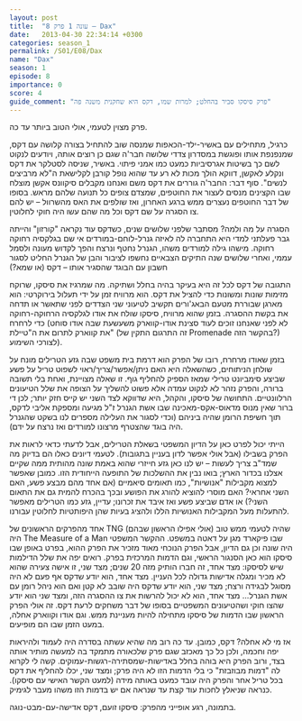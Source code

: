 ```yaml
---
layout: post
title:  "עונה 1 פרק 8 – Dax"
date:   2013-04-30 22:34:14 +0300
categories: season_1
permalink: /S01/E08/Dax
name: "Dax"
season: 1
episode: 8
importance: 0
score: 4
guide_comment: "פרק סיסקו סביר בהחלט; למרות שמו, דקס היא שחקנית משנה פה"
---
```

פרק מצוין לטעמי, אולי הטוב ביותר עד כה.

כרגיל, מתחילים עם באשיר-ילד-הכאפות שמנסה שוב להתחיל בצורה קלושה עם דקס, שמנפנפת אותו ופוגשת במסדרון צדדי שלושה חבר'ה שגם כן רוצים אותה, ויודעים לנקוט לשם כך בשיטות אגרסיביות כמעט כמו אמני פיתוי. באשיר, שניסה לסטלקר את דקס ונקלע לאקשן, דווקא הולך מכות לא רע עד שהוא נופל קורבן לקלישאת ה"לא מרביצים לנשים". סוף דבר: החבר'ה גוררים את דקס משם ואנחנו מקבלים סיקוונס אקשן מוצלח שבו הקצינים מנסים לעצור את החוטפים, שמצדם צופים כל תנועה שלהם מראש. בסופו של דבר החוטפים נעצרים ממש ברגע האחרון, ואז שולפים את האס מהשרוול – יש להם צו הסגרה על שם דקס וכל מה שהם עשו היה חוקי לחלוטין. 

הסגרה על מה ולמה? מסתבר שלפני שלושים שנים, כשדקס עוד נקראה "קורזון" והייתה גבר פעלתני למדי היא התחברה לה לאיזה גנרל-לוחם-במורדים אי שם בגלקסיה רחוקה רחוקה. מישהו גילה למורדים משהו, הגנרל נחטף ונרצח והפך לקדוש מעונה ולסמל עממי, ואחרי שלושים שנה התיקים הצבאיים נחשפו לציבור והבן של הגנרל החליט לסגור חשבון עם הבוגד שהסגיר אותו – דקס (או שמא?)

התגובה של דקס לכל זה היא בעיקר בהיה בחלל ושתיקה. מה שמרגיז את סיסקו, שרוקח מזימות שונות ומשונות כדי להציל את דקס. הוא מרוויח זמן על ידי תעלול בירוקרטי: הוא מארגן שבוררת מטעם הבאג'ורים תקשיב לטיעוני שני הצדדים לפני שתאשר או תדחה את בקשת ההסגרה. בזמן שהוא מרוויח, סיסקו שולח את אודו לגלקסיה הרחוקה-רחוקה כדי לרחרח (לא לפני שאנחנו זוכים לעוד סצינת אודו-קווארק משעשעת שבה אודו סוחט את קווארק לתרום את ה"טיילת" (זה התרגום התקין של Promenade בהקשר הזה?) לצורכי השימוע).

בזמן שאודו מרחרח, רובו של הפרק הוא דרמת בית משפט שבה גזע הטרילים מונח על שולחן הניתוחים, כשהשאלה היא האם ניתן/אפשר/צריך/ראוי לשפוט טריל על פשע שביצע סימביונט טרילי שמאז הספיק להחליף גוף. זו שאלה מצויינת, ואחת בלי תשובה ברורה, והפרק נזהר לא לנקוט עמדה אלא פשוט להשליך על הצופה את שלל הטיעונים הרלוונטיים. התחושה של סיסקו, והקהל, היא שדווקא לצד השני יש קייס חזק יותר; לכן די ברור שאין מנוס מדאוס-אקס-מאכינה שבו אשת הגנרל ז"ל מגיעה ומספקת אליבי לדקס, תוך חשיפת הרומן שהיה ביניהם (וכדי לסגור את העלילה מספרים לנו בשקט שהגנרל היה בוגד שהצטרף מרצונו למורדים ואז נרצח על ידם).

הייתי יכול לפרט כאן על הדיון המשפטי בשאלת הטרילים, אבל לדעתי כדאי לראות את הפרק בשבילו (אבל אולי אפשר לדון בעניין בתגובות). לטעמי דיונים כאלו הם בדיוק מה שמד"ב צריך לעשות – יש לנו כאן גזע חייזרי שהוא באמת שונה מהותית ממה שקיים אצלנו בכדור הארץ; בואו נבין את ההשלכות של התופעה הייחודית הזו. כמובן שאפשר למצוא מקבילות "אנושיות", כמו תאומים סיאמיים (אם אחד מהם מבצע פשע, האם השני אחראי? האם מוסרי להוציא להורג את הפושע ובכך בהכרח להמית גם את התאום השני?) או אדם שביצע פשע ואז איבד את זכרונו; עדיין, גזע כמו הטרילים מאפשר להתעלות מעל המקבילות האנושיות הללו ולהציג בעיות שהן היפותטיות לחלוטין עבורנו.

אחד מהפרקים הראשונים של TNG שהיה לטעמי ממש טוב (אולי אפילו הראשון שבהם) היה The Measure of a Man שבו פיקארד מגן על דאטה במשפט. ההקשר המשפטי היה שונה וכן גם הדיון, אבל הפרק הנוכחי מאוד מזכיר את הפרק ההוא, בפרט באופן שבו סיסקו הוא כאן הסנגור הראשי, וגם הדמות המרכזית בפרק. רואים יפה את שלל הדילמות שיש לסיסקו: מצד אחד, זה חברו הותיק מזה 20 שנים; מצד שני, זו אישה צעירה שהוא לא מכיר ומגלה אדישות גדולה לכל העניין. מצד אחד, הוא יודע שדקס אף פעם לא היה מסוגל לבגידה ורצח; מצד שני, הוא יודע שדקס היה שובב לא קטן ואם הוא ניהל רומן עם אשת הגנרל... מצד אחד, הוא לא יכול להרשות את צו ההסגרה הזה, ומצד שני הוא יודע שהצו חוקי ושהטיעונים המשפטיים בסופו של דבר משחקים לרעת דקס. זה אולי הפרק הראשון שבו הדמות של סיסקו מתחילה להיות מעניינת ממש. וגם אודו וקווארק אחלה, במעט הזמן שבו הם מופיעים.

אז מי לא אחלה? דקס, כמובן. עד כה רוב מה שהיא עשתה בסדרה היה לעמוד ולהיראות יפה וחכמה, ולכן כל כך מאכזב שגם פרק שלכאורה מתמקד בה למעשה מותיר אותה בצד, ורוב הפרק היא בוהה בחלל באדישות-שמסתירה-רגשות-עמוקים. קשה לי לקרוא לה "דמות מבוזבזת" כי בלי הדמות הזו לא היה פרק; ומצד שני, יכלו להחליף את דקס בכל טריל אחר והפרק היה עובד כמעט באותה מידה (למעט הקשר האישי עם סיסקו). כנראה שניאלץ לחכות עוד קצת עד שנראה אם יש בדמות הזו משהו מעבר לגימיק.

בתמונה, רגע אופייני מהפרק: סיסקו זועם, דקס אדישה-עם-מבט-נוגה.